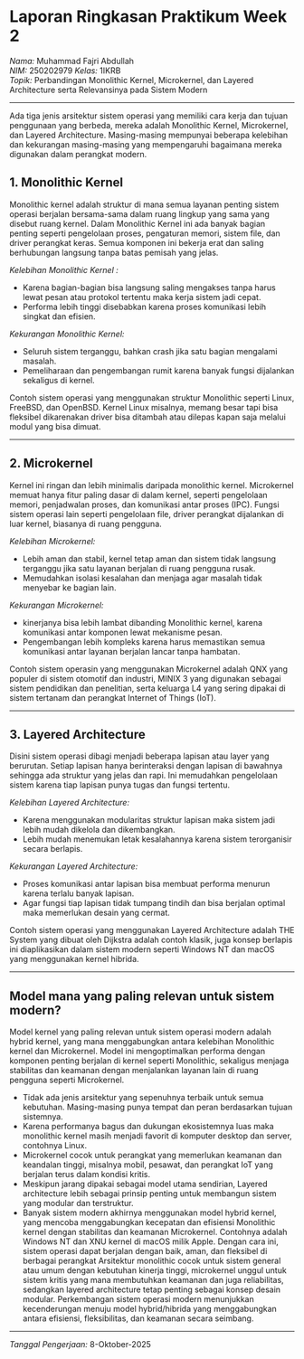 # Laporan Ringkasan Praktikum Week 2
*Nama:* Muhammad Fajri Abdullah  
*NIM:* 250202979
*Kelas:* 1IKRB  
*Topik:* Perbandingan Monolithic Kernel, Microkernel, dan Layered Architecture serta Relevansinya pada Sistem Modern

---

Ada tiga jenis arsitektur sistem operasi yang memiliki cara kerja dan tujuan penggunaan yang berbeda, mereka adalah Monolithic Kernel, Microkernel, dan Layered Architecture. Masing-masing mempunyai beberapa kelebihan dan kekurangan masing-masing yang mempengaruhi bagaimana mereka digunakan dalam perangkat modern. 

## 1.	Monolithic Kernel
Monolithic kernel adalah struktur di mana semua layanan penting sistem operasi berjalan bersama-sama dalam ruang lingkup yang sama yang disebut ruang kernel. Dalam Monolithic Kernel ini ada banyak bagian penting seperti pengelolaan proses, pengaturan memori, sistem file, dan driver perangkat keras. Semua komponen ini bekerja erat dan saling berhubungan langsung tanpa batas pemisah yang jelas.

*Kelebihan Monolithic Kernel :*
- Karena bagian-bagian bisa langsung saling mengakses tanpa harus lewat pesan atau protokol tertentu maka kerja sistem jadi cepat.
- Performa lebih tinggi disebabkan karena proses komunikasi lebih singkat dan efisien.

*Kekurangan Monolithic Kernel:*
- Seluruh sistem terganggu, bahkan crash jika satu bagian mengalami masalah.
- Pemeliharaan dan pengembangan rumit karena banyak fungsi dijalankan sekaligus di kernel.

Contoh sistem operasi yang menggunakan struktur Monolithic seperti Linux, FreeBSD, dan OpenBSD. Kernel Linux misalnya, memang besar tapi bisa fleksibel dikarenakan driver bisa ditambah atau dilepas kapan saja melalui modul yang bisa dimuat.

---

## 2.	Microkernel
Kernel ini ringan dan lebih minimalis daripada monolithic kernel. Microkernel memuat hanya fitur paling dasar di dalam kernel, seperti pengelolaan memori, penjadwalan proses, dan komunikasi antar proses (IPC). Fungsi sistem operasi lain seperti pengelolaan file, driver perangkat dijalankan di luar kernel, biasanya di ruang pengguna. 

*Kelebihan Microkernel:*
- Lebih aman dan stabil, kernel tetap aman dan sistem tidak langsung terganggu jika satu layanan berjalan di ruang pengguna rusak.
- Memudahkan isolasi kesalahan dan menjaga agar masalah tidak menyebar ke bagian lain.

*Kekurangan Microkernel:*
- kinerjanya bisa lebih lambat dibanding Monolithic kernel, karena komunikasi antar komponen lewat mekanisme pesan.
- Pengembangan lebih kompleks karena harus memastikan semua komunikasi antar layanan berjalan lancar tanpa hambatan.

Contoh sistem operasin yang menggunakan Microkernel adalah QNX yang populer di sistem otomotif dan industri, MINIX 3 yang digunakan sebagai sistem pendidikan dan penelitian, serta keluarga L4 yang sering dipakai di sistem tertanam dan perangkat Internet of Things (IoT).

---

## 3.	Layered Architecture
Disini sistem operasi dibagi menjadi beberapa lapisan atau layer yang berurutan. Setiap lapisan hanya berinteraksi dengan lapisan di bawahnya sehingga ada struktur yang jelas dan rapi. Ini memudahkan pengelolaan sistem karena tiap lapisan punya tugas dan fungsi tertentu.

*Kelebihan Layered Architecture:*
- Karena menggunakan modularitas struktur lapisan maka sistem jadi lebih mudah dikelola dan dikembangkan.
- Lebih mudah menemukan letak kesalahannya karena sistem terorganisir secara berlapis.

*Kekurangan Layered Architecture:*
- Proses komunikasi antar lapisan bisa membuat performa menurun karena terlalu banyak lapisan.
- Agar fungsi tiap lapisan tidak tumpang tindih dan bisa berjalan optimal maka memerlukan desain yang cermat.

Contoh sistem operasi yang menggunakan Layered Architecture adalah THE System yang dibuat oleh Dijkstra adalah contoh klasik, juga konsep berlapis ini diaplikasikan dalam sistem modern seperti Windows NT dan macOS yang menggunakan kernel hibrida.

---

## Model mana yang paling relevan untuk sistem modern?
Model kernel yang paling relevan untuk sistem operasi modern adalah hybrid kernel, yang mana menggabungkan antara kelebihan Monolithic kernel dan Microkernel. Model ini mengoptimalkan performa dengan komponen penting berjalan di kernel seperti Monolithic, sekaligus menjaga stabilitas dan keamanan dengan menjalankan layanan lain di ruang pengguna seperti Microkernel.
- Tidak ada jenis arsitektur yang sepenuhnya terbaik untuk semua kebutuhan. Masing-masing punya tempat dan peran berdasarkan tujuan sistemnya.
- Karena performanya bagus dan dukungan ekosistemnya luas maka monolithic kernel masih menjadi favorit di komputer desktop dan server, contohnya Linux.
- Microkernel cocok untuk perangkat yang memerlukan keamanan dan keandalan tinggi, misalnya mobil, pesawat, dan perangkat IoT yang berjalan terus dalam kondisi kritis.
- Meskipun jarang dipakai sebagai model utama sendirian, Layered architecture lebih sebagai prinsip penting untuk membangun sistem yang modular dan terstruktur.
- Banyak sistem modern akhirnya menggunakan model hybrid kernel, yang mencoba menggabungkan kecepatan dan efisiensi Monolithic kernel dengan stabilitas dan keamanan Microkernel. Contohnya adalah Windows NT dan XNU kernel di macOS milik Apple. Dengan cara ini, sistem operasi dapat berjalan dengan baik, aman, dan fleksibel di berbagai perangkat
Arsitektur monolithic cocok untuk sistem general atau umum dengan kebutuhan kinerja tinggi, microkernel unggul untuk sistem kritis yang mana membutuhkan keamanan dan juga reliabilitas, sedangkan layered architecture tetap penting sebagai konsep desain modular. Perkembangan sistem operasi modern menunjukkan kecenderungan menuju model hybrid/hibrida yang menggabungkan antara efisiensi, fleksibilitas, dan keamanan secara seimbang. 

---

*Tanggal Pengerjaan:* 8-Oktober-2025